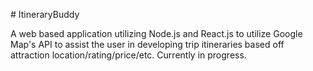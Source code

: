 #   I t i n e r a r y B u d d y 

A web based application utilizing Node.js and React.js to utilize Google Map's API to assist the user in developing trip itineraries based off attraction location/rating/price/etc. Currently in progress. 
 
